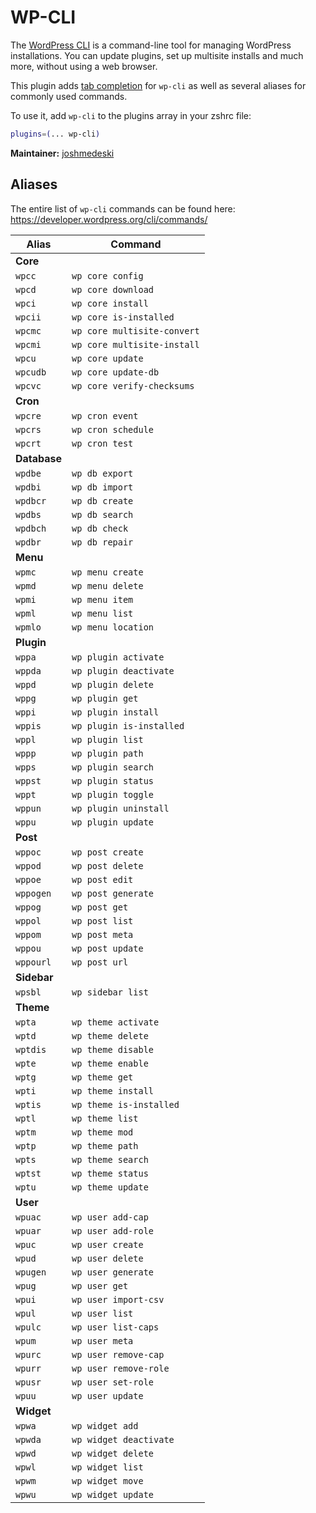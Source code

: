 # WP-CLI

The [WordPress CLI](https://wp-cli.org/) is a command-line tool for managing
WordPress installations. You can update plugins, set up multisite installs and
much more, without using a web browser.

This plugin adds [tab completion](https://wp-cli.org/#tab-completions) for
`wp-cli` as well as several aliases for commonly used commands.

To use it, add `wp-cli` to the plugins array in your zshrc file:

```zsh
plugins=(... wp-cli)
```

**Maintainer:** [joshmedeski](https://github.com/joshmedeski)

## Aliases

The entire list of `wp-cli` commands can be found here:
https://developer.wordpress.org/cli/commands/

| Alias        | Command                     |
| ------------ | --------------------------- |
| **Core**     |
| `wpcc`       | `wp core config`            |
| `wpcd`       | `wp core download`          |
| `wpci`       | `wp core install`           |
| `wpcii`      | `wp core is-installed`      |
| `wpcmc`      | `wp core multisite-convert` |
| `wpcmi`      | `wp core multisite-install` |
| `wpcu`       | `wp core update`            |
| `wpcudb`     | `wp core update-db`         |
| `wpcvc`      | `wp core verify-checksums`  |
| **Cron**     |
| `wpcre`      | `wp cron event`             |
| `wpcrs`      | `wp cron schedule`          |
| `wpcrt`      | `wp cron test`              |
| **Database** |
| `wpdbe`      | `wp db export`              |
| `wpdbi`      | `wp db import`              |
| `wpdbcr`     | `wp db create`              |
| `wpdbs`      | `wp db search`              |
| `wpdbch`     | `wp db check`               |
| `wpdbr`      | `wp db repair`              |
| **Menu**     |
| `wpmc`       | `wp menu create`            |
| `wpmd`       | `wp menu delete`            |
| `wpmi`       | `wp menu item`              |
| `wpml`       | `wp menu list`              |
| `wpmlo`      | `wp menu location`          |
| **Plugin**   |
| `wppa`       | `wp plugin activate`        |
| `wppda`      | `wp plugin deactivate`      |
| `wppd`       | `wp plugin delete`          |
| `wppg`       | `wp plugin get`             |
| `wppi`       | `wp plugin install`         |
| `wppis`      | `wp plugin is-installed`    |
| `wppl`       | `wp plugin list`            |
| `wppp`       | `wp plugin path`            |
| `wpps`       | `wp plugin search`          |
| `wppst`      | `wp plugin status`          |
| `wppt`       | `wp plugin toggle`          |
| `wppun`      | `wp plugin uninstall`       |
| `wppu`       | `wp plugin update`          |
| **Post**     |
| `wppoc`      | `wp post create`            |
| `wppod`      | `wp post delete`            |
| `wppoe`      | `wp post edit`              |
| `wppogen`    | `wp post generate`          |
| `wppog`      | `wp post get`               |
| `wppol`      | `wp post list`              |
| `wppom`      | `wp post meta`              |
| `wppou`      | `wp post update`            |
| `wppourl`    | `wp post url`               |
| **Sidebar**  |
| `wpsbl`      | `wp sidebar list`           |
| **Theme**    |
| `wpta`       | `wp theme activate`         |
| `wptd`       | `wp theme delete`           |
| `wptdis`     | `wp theme disable`          |
| `wpte`       | `wp theme enable`           |
| `wptg`       | `wp theme get`              |
| `wpti`       | `wp theme install`          |
| `wptis`      | `wp theme is-installed`     |
| `wptl`       | `wp theme list`             |
| `wptm`       | `wp theme mod`              |
| `wptp`       | `wp theme path`             |
| `wpts`       | `wp theme search`           |
| `wptst`      | `wp theme status`           |
| `wptu`       | `wp theme update`           |
| **User**     |
| `wpuac`      | `wp user add-cap`           |
| `wpuar`      | `wp user add-role`          |
| `wpuc`       | `wp user create`            |
| `wpud`       | `wp user delete`            |
| `wpugen`     | `wp user generate`          |
| `wpug`       | `wp user get`               |
| `wpui`       | `wp user import-csv`        |
| `wpul`       | `wp user list`              |
| `wpulc`      | `wp user list-caps`         |
| `wpum`       | `wp user meta`              |
| `wpurc`      | `wp user remove-cap`        |
| `wpurr`      | `wp user remove-role`       |
| `wpusr`      | `wp user set-role`          |
| `wpuu`       | `wp user update`            |
| **Widget**   |
| `wpwa`       | `wp widget add`             |
| `wpwda`      | `wp widget deactivate`      |
| `wpwd`       | `wp widget delete`          |
| `wpwl`       | `wp widget list`            |
| `wpwm`       | `wp widget move`            |
| `wpwu`       | `wp widget update`          |
